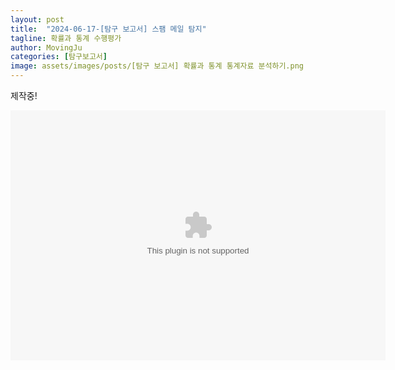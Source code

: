 ```yaml
---
layout: post
title:  "2024-06-17-[탐구 보고서] 스팸 메일 탐지"
tagline: 확률과 통계 수행평가
author: MovingJu
categories: [탐구보고서]
image: assets/images/posts/[탐구 보고서] 확률과 통계 통계자료 분석하기.png
---
```


제작중!

<embed src="https://docs.google.com/presentation/d/10cCPOawQ7JJEXnCziXSP_torT8RNGXzBnkYXO1Ho05w/edit?usp=drive_link" type="application/vnd.ms-powerpoint" width="600" height="400"></embed>